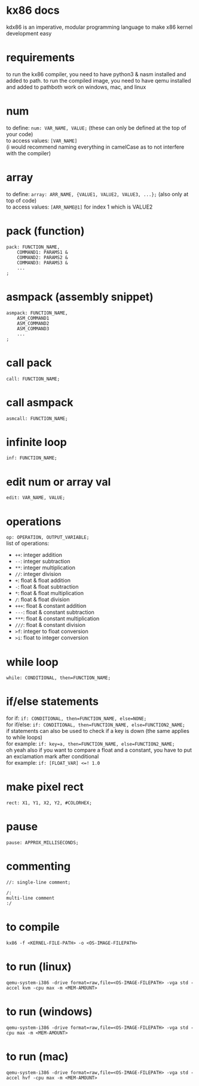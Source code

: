 # kx86 docs
kdx86 is an imperative, modular programming language to make x86 kernel development easy
# requirements
to run the kx86 compiler, you need to have python3 & nasm installed and added to path. to run the compiled image, you need to have qemu installed and added to pathboth work on windows, mac, and linux
# num
to define: `num: VAR_NAME, VALUE;` (these can only be defined at the top of your code)     
to access values: `[VAR_NAME]`      
(i would recommend naming everything in camelCase as to not interfere with the compiler)
# array
to define: `array: ARR_NAME, {VALUE1, VALUE2, VALUE3, ...};` (also only at top of code)     
to access values: `[ARR_NAME@1]` for index 1 which is VALUE2
# pack (function)
```
pack: FUNCTION_NAME,
    COMMAND1: PARAMS1 &
    COMMAND2: PARAMS2 &
    COMMAND3: PARAMS3 &
    ...
;
```
# asmpack (assembly snippet)
```
asmpack: FUNCTION_NAME,
    ASM_COMMAND1
    ASM_COMMAND2
    ASM_COMMAND3
    ...
;
```
# call pack
`call: FUNCTION_NAME;`
# call asmpack
`asmcall: FUNCTION_NAME;`
# infinite loop
`inf: FUNCTION_NAME;`
# edit num or array val
`edit: VAR_NAME, VALUE;`
# operations
`op: OPERATION, OUTPUT_VARIABLE;`     
list of operations:
- `++`: integer addition
- `--`: integer subtraction
- `**`: integer multiplication
- `//`: integer division
- `+`: float & float addition
- `-`: float & float subtraction
- `*`: float & float multiplication
- `/`: float & float division
- `+++`: float & constant addition
- `---`: float & constant subtraction
- `***`: float & constant multiplication
- `///`: float & constant division
- `>f`: integer to float conversion
- `>i`: float to integer conversion
# while loop
`while: CONDITIONAL, then=FUNCTION_NAME;`
# if/else statements
for if: `if: CONDITIONAL, then=FUNCTION_NAME, else=NONE;`     
for if/else: `if: CONDITIONAL, then=FUNCTION_NAME, else=FUNCTION2_NAME;`     
if statements can also be used to check if a key is down (the same applies to while loops)      
for example: `if: key=a, then=FUNCTION_NAME, else=FUNCTION2_NAME;`      
oh yeah also if you want to compare a float and a constant, you have to put an exclamation mark after conditional       
for example: `if: [FLOAT_VAR] <=! 1.0`
# make pixel rect
`rect: X1, Y1, X2, Y2, #COLORHEX;`
# pause
`pause: APPROX_MILLISECONDS;`
# commenting
`//: single-line comment;`     
```
/:
multi-line comment
:/
```
# to compile
`kx86 -f <KERNEL-FILE-PATH> -o <OS-IMAGE-FILEPATH>`
# to run (linux)
`qemu-system-i386 -drive format=raw,file=<OS-IMAGE-FILEPATH> -vga std -accel kvm -cpu max -m <MEM-AMOUNT>`
# to run (windows)
`qemu-system-i386 -drive format=raw,file=<OS-IMAGE-FILEPATH> -vga std -cpu max -m <MEM-AMOUNT>`
# to run (mac)
`qemu-system-i386 -drive format=raw,file=<OS-IMAGE-FILEPATH> -vga std -accel hvf -cpu max -m <MEM-AMOUNT>`
